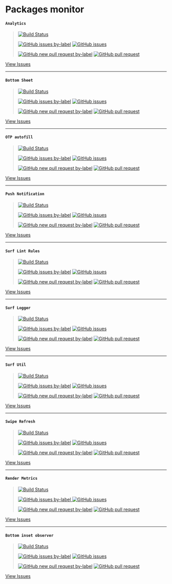 # Packages monitor

#### `Analytics`

> [![Build Status](https://shields.io/github/workflow/status/surfstudio/flutter-analytics/Analysis?logo=github&logoColor=white)](https://github.com/surfstudio/flutter-analytics)
> 
> [![GitHub issues by-label](https://img.shields.io/github/issues-raw/surfstudio/flutter-analytics/new%20issues)](https://github.com/surfstudio/flutter-analytics/issues?q=is%3Aissue+is%3Aopen+label%3A%22new+issues%22)
> [![GitHub issues](https://img.shields.io/github/issues/surfstudio/flutter-analytics)](https://github.com/surfstudio/flutter-analytics/issues?q=is%3Aissue+is%3Aopen)
> 
> [![GitHub new pull request by-label](https://img.shields.io/github/issues-pr-raw/surfstudio/flutter-analytics/new%20pull%20request)](https://github.com/surfstudio/flutter-analytics/pulls?q=is%3Apr+is%3Aopen+label%3A%22new+pull+request%22)
> [![GitHub pull request](https://img.shields.io/github/issues-pr/surfstudio/flutter-analytics)](https://github.com/surfstudio/flutter-analytics/pulls)


[View Issues](https://github.com/surfstudio/flutter-analytics/issues)

---

#### `Bottom Sheet`

> [![Build Status](https://shields.io/github/workflow/status/surfstudio/flutter-bottom-sheet/Analysis?logo=github&logoColor=white)](https://github.com/surfstudio/flutter-bottom-sheet)
>
> [![GitHub issues by-label](https://img.shields.io/github/issues-raw/surfstudio/flutter-bottom-sheet/new%20issues)](https://github.com/surfstudio/flutter-bottom-sheet/issues?q=is%3Aissue+is%3Aopen+label%3A%22new+issues%22)
> [![GitHub issues](https://img.shields.io/github/issues/surfstudio/flutter-bottom-sheet)](https://github.com/surfstudio/flutter-bottom-sheet/issues?q=is%3Aissue+is%3Aopen)
> 
> [![GitHub new pull request by-label](https://img.shields.io/github/issues-pr-raw/surfstudio/flutter-bottom-sheet/new%20pull%20request)](https://github.com/surfstudio/flutter-bottom-sheet/pulls?q=is%3Apr+is%3Aopen+label%3A%22new+pull+request%22)
> [![GitHub pull request](https://img.shields.io/github/issues-pr/surfstudio/flutter-bottom-sheet)](https://github.com/surfstudio/flutter-bottom-sheet/pulls)

[View Issues](https://github.com/surfstudio/flutter-bottom-sheet/issues)

---

#### `OTP autofill`

> [![Build Status](https://shields.io/github/workflow/status/surfstudio/flutter-otp-autofill/Analysis?logo=github&logoColor=white)](https://github.com/surfstudio/flutter-otp-autofill)
> 
> [![GitHub issues by-label](https://img.shields.io/github/issues-raw/surfstudio/flutter-otp-autofill/new%20issues)](https://github.com/surfstudio/flutter-otp-autofill/issues?q=is%3Aissue+is%3Aopen+label%3A%22new+issues%22)
> [![GitHub issues](https://img.shields.io/github/issues/surfstudio/flutter-otp-autofill)](https://github.com/surfstudio/flutter-otp-autofill/issues?q=is%3Aissue+is%3Aopen)
> 
> [![GitHub new pull request by-label](https://img.shields.io/github/issues-pr-raw/surfstudio/flutter-otp-autofill/new%20pull%20request)](https://github.com/surfstudio/flutter-otp-autofill/pulls?q=is%3Apr+is%3Aopen+label%3A%22new+pull+request%22)
> [![GitHub pull request](https://img.shields.io/github/issues-pr/surfstudio/flutter-otp-autofill)](https://github.com/surfstudio/flutter-otp-autofill/pulls)

[View Issues](https://github.com/surfstudio/flutter-otp-autofill/issues)

---

#### `Push Notification`

> [![Build Status](https://shields.io/github/workflow/status/surfstudio/flutter-push-notification/Analysis?logo=github&logoColor=white)](https://github.com/surfstudio/flutter-push-notification)
> 
> [![GitHub issues by-label](https://img.shields.io/github/issues-raw/surfstudio/flutter-push-notification/new%20issues)](https://github.com/surfstudio/flutter-push-notification/issues?q=is%3Aissue+is%3Aopen+label%3A%22new+issues%22)
> [![GitHub issues](https://img.shields.io/github/issues/surfstudio/flutter-push-notification)](https://github.com/surfstudio/flutter-push-notification/issues?q=is%3Aissue+is%3Aopen)
> 
> [![GitHub new pull request by-label](https://img.shields.io/github/issues-pr-raw/surfstudio/flutter-push-notification/new%20pull%20request)](https://github.com/surfstudio/flutter-push-notification/pulls?q=is%3Apr+is%3Aopen+label%3A%22new+pull+request%22)
> [![GitHub pull request](https://img.shields.io/github/issues-pr/surfstudio/flutter-push-notification)](https://github.com/surfstudio/flutter-push-notification/pulls)

[View Issues](https://github.com/surfstudio/flutter-push-notification/issues)

---

#### `Surf Lint Rules`

> [![Build Status](https://shields.io/github/workflow/status/surfstudio/flutter-surf-lint-rules/Analysis?logo=github&logoColor=white)](https://github.com/surfstudio/flutter-surf-lint-rules)
> 
> [![GitHub issues by-label](https://img.shields.io/github/issues-raw/surfstudio/flutter-surf-lint-rules/new%20issues)](https://github.com/surfstudio/flutter-surf-lint-rules/issues?q=is%3Aissue+is%3Aopen+label%3A%22new+issues%22)
> [![GitHub issues](https://img.shields.io/github/issues/surfstudio/flutter-surf-lint-rules)](https://github.com/surfstudio/flutter-surf-lint-rules/issues?q=is%3Aissue+is%3Aopen)
>
> [![GitHub new pull request by-label](https://img.shields.io/github/issues-pr-raw/surfstudio/flutter-surf-lint-rules/new%20pull%20request)](https://github.com/surfstudio/flutter-surf-lint-rules/pulls?q=is%3Apr+is%3Aopen+label%3A%22new+pull+request%22)
> [![GitHub pull request](https://img.shields.io/github/issues-pr/surfstudio/flutter-surf-lint-rules)](https://github.com/surfstudio/flutter-surf-lint-rules/pulls)

[View Issues](https://github.com/surfstudio/flutter-surf-lint-rules/issues)

---

#### `Surf Logger`

> [![Build Status](https://shields.io/github/workflow/status/surfstudio/flutter-surf-logger/Analysis?logo=github&logoColor=white)](https://github.com/surfstudio/flutter-surf-logger)
> 
> [![GitHub issues by-label](https://img.shields.io/github/issues-raw/surfstudio/flutter-surf-logger/new%20issues)](https://github.com/surfstudio/flutter-surf-logger/issues?q=is%3Aissue+is%3Aopen+label%3A%22new+issues%22)
> [![GitHub issues](https://img.shields.io/github/issues/surfstudio/flutter-surf-logger)](https://github.com/surfstudio/flutter-surf-logger/issues?q=is%3Aissue+is%3Aopen)
> 
> [![GitHub new pull request by-label](https://img.shields.io/github/issues-pr-raw/surfstudio/flutter-surf-logger/new%20pull%20request)](https://github.com/surfstudio/flutter-surf-logger/pulls?q=is%3Apr+is%3Aopen+label%3A%22new+pull+request%22)
> [![GitHub pull request](https://img.shields.io/github/issues-pr/surfstudio/flutter-surf-logger)](https://github.com/surfstudio/flutter-surf-logger/pulls)

[View Issues](https://github.com/surfstudio/flutter-surf-logger/issues)

---

#### `Surf Util`

> [![Build Status](https://shields.io/github/workflow/status/surfstudio/flutter-surf-util/Analysis?logo=github&logoColor=white)](https://github.com/surfstudio/flutter-surf-util)
> 
> [![GitHub issues by-label](https://img.shields.io/github/issues-raw/surfstudio/flutter-surf-util/new%20issues)](https://github.com/surfstudio/flutter-surf-util/issues?q=is%3Aissue+is%3Aopen+label%3A%22new+issues%22)
> [![GitHub issues](https://img.shields.io/github/issues/surfstudio/flutter-surf-util)](https://github.com/surfstudio/flutter-surf-util/issues?q=is%3Aissue+is%3Aopen)
> 
> [![GitHub new pull request by-label](https://img.shields.io/github/issues-pr-raw/surfstudio/flutter-surf-util/new%20pull%20request)](https://github.com/surfstudio/flutter-surf-util/pulls?q=is%3Apr+is%3Aopen+label%3A%22new+pull+request%22)
> [![GitHub pull request](https://img.shields.io/github/issues-pr/surfstudio/flutter-surf-util)](https://github.com/surfstudio/flutter-surf-util/pulls)

[View Issues](https://github.com/surfstudio/flutter-surf-util/issues)

---

#### `Swipe Refresh`

> [![Build Status](https://shields.io/github/workflow/status/surfstudio/flutter-swipe-refresh/Analysis?logo=github&logoColor=white)](https://github.com/surfstudio/flutter-swipe-refresh)
> 
> [![GitHub issues by-label](https://img.shields.io/github/issues-raw/surfstudio/flutter-swipe-refresh/new%20issues)](https://github.com/surfstudio/flutter-swipe-refresh/issues?q=is%3Aissue+is%3Aopen+label%3A%22new+issues%22)
> [![GitHub issues](https://img.shields.io/github/issues/surfstudio/flutter-swipe-refresh)](https://github.com/surfstudio/flutter-swipe-refresh/issues?q=is%3Aissue+is%3Aopen)
> 
> [![GitHub new pull request by-label](https://img.shields.io/github/issues-pr-raw/surfstudio/flutter-swipe-refresh/new%20pull%20request)](https://github.com/surfstudio/flutter-swipe-refresh/pulls?q=is%3Apr+is%3Aopen+label%3A%22new+pull+request%22)
> [![GitHub pull request](https://img.shields.io/github/issues-pr/surfstudio/flutter-swipe-refresh)](https://github.com/surfstudio/flutter-swipe-refresh/pulls)

[View Issues](https://github.com/surfstudio/flutter-swipe-refresh/issues)

---

#### `Render Metrics`
> [![Build Status](https://shields.io/github/workflow/status/surfstudio/flutter-render-metrics/Analysis?logo=github&logoColor=white)](https://github.com/surfstudio/flutter-render-metrics)
> 
> [![GitHub issues by-label](https://img.shields.io/github/issues-raw/surfstudio/flutter-render-metrics/new%20issues) ](https://github.com/surfstudio/flutter-render-metrics/issues?q=is%3Aissue+is%3Aopen+label%3A%22new+issues%22)
> [![GitHub issues](https://img.shields.io/github/issues/surfstudio/flutter-render-metrics)](https://github.com/surfstudio/flutter-render-metrics/issues?q=is%3Aissue+is%3Aopen)
> 
> [![GitHub new pull request by-label](https://img.shields.io/github/issues-pr-raw/surfstudio/flutter-render-metrics/new%20pull%20request)](https://github.com/surfstudio/flutter-render-metrics/pulls?q=is%3Apr+is%3Aopen+label%3A%22new+pull+request%22)
> [![GitHub pull request](https://img.shields.io/github/issues-pr/surfstudio/flutter-render-metrics)](https://github.com/surfstudio/flutter-render-metrics/pulls)

[View Issues](https://github.com/surfstudio/flutter-render-metrics/issues)


---

#### `Bottom inset observer`
> [![Build Status](https://shields.io/github/workflow/status/surfstudio/flutter-bottom-inset-observer/Analysis?logo=github&logoColor=white)](https://github.com/surfstudio/flutter-bottom-inset-observer)
> 
> [![GitHub issues by-label](https://img.shields.io/github/issues-raw/surfstudio/flutter-bottom-inset-observer/new%20issues)](https://github.com/surfstudio/flutter-bottom-inset-observer/issues?q=is%3Aissue+is%3Aopen+label%3A%22new+issues%22)
> [![GitHub issues](https://img.shields.io/github/issues/surfstudio/flutter-bottom-inset-observer)](https://github.com/surfstudio/flutter-bottom-inset-observer/issues?q=is%3Aissue+is%3Aopen)
> 
> [![GitHub new pull request by-label](https://img.shields.io/github/issues-pr-raw/surfstudio/flutter-bottom-inset-observer/new%20pull%20request)](https://github.com/surfstudio/flutter-bottom-inset-observer/pulls?q=is%3Apr+is%3Aopen+label%3A%22new+pull+request%22)
> [![GitHub pull request](https://img.shields.io/github/issues-pr/surfstudio/flutter-bottom-inset-observer)](https://github.com/surfstudio/flutter-bottom-inset-observer/pulls)

[View Issues](https://github.com/surfstudio/flutter-bottom-inset-observer/issues)
